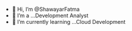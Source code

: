- 👋 Hi, I’m @ShawayarFatma
- 👀 I’m a ...Development Analyst
- 🌱 I’m currently learning ...Cloud Development

<!---
ShawayarFatma/ShawayarFatma is a ✨ special ✨ repository because its `README.md` (this file) appears on your GitHub profile.
You can click the Preview link to take a look at your changes.
--->
